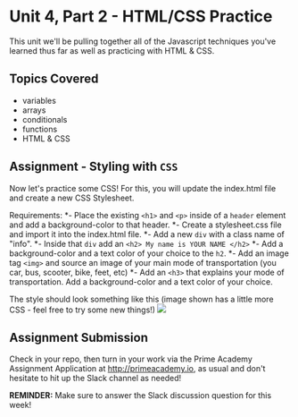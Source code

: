 # Unit 4, Part 2 - HTML/CSS Practice

This unit we'll be pulling together all of the Javascript techniques you've learned thus far as well as practicing with HTML & CSS.

## Topics Covered

- variables
- arrays
- conditionals
- functions
- HTML & CSS


## Assignment - Styling with `CSS` 

Now let's practice some CSS! For this, you will update the index.html file and create a new CSS Stylesheet. 

Requirements:
*- Place the existing `<h1>` and `<p>` inside of a `header` element and add a background-color to that header.
*- Create a stylesheet.css file and import it into the index.html file.
*- Add a new `div` with a class name of "info". 
  *- Inside that `div` add an `<h2> My name is YOUR NAME </h2>` 
  *- Add a background-color and a text color of your choice to the `h2`.
  *- Add an image tag `<img>` and source an image of your main mode of transportation (you car, bus, scooter, bike, feet, etc)
  *- Add an `<h3>` that explains your mode of transportation. Add a background-color and a text color of your choice.

The style should look something like this (image shown has a little more CSS - feel free to try some new things!)
<img src="./example.png" />


## Assignment Submission
Check in your repo, then turn in your work via the Prime Academy Assignment Application at http://primeacademy.io, as usual and don't hesitate to hit up the Slack channel as needed!

**REMINDER:** Make sure to answer the Slack discussion question for this week!
